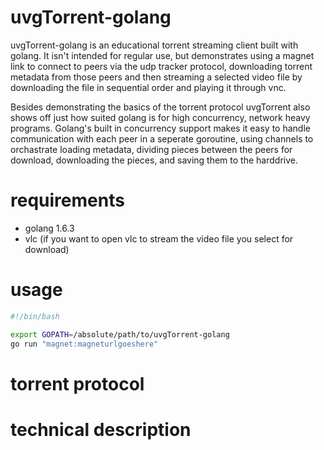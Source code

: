 # uvgTorrent-golang

uvgTorrent-golang is an educational torrent streaming client built with golang. It isn't intended for regular use, but demonstrates using a magnet link to connect to peers via the udp tracker protocol, downloading torrent metadata from those peers and then streaming a selected video file by downloading the file in sequential order and playing it through vnc. 

Besides demonstrating the basics of the torrent protocol uvgTorrent also shows off just how suited golang is for high concurrency, network heavy programs. Golang's built in concurrency support makes it easy to handle communication with each peer in a seperate goroutine, using channels to orchastrate loading metadata, dividing pieces between the peers for download, downloading the pieces, and saving them to the harddrive.

# requirements

- golang 1.6.3
- vlc (if you want to open vlc to stream the video file you select for download)

# usage

```bash
#!/bin/bash

export GOPATH=/absolute/path/to/uvgTorrent-golang
go run "magnet:magneturlgoeshere"
```

# torrent protocol

# technical description